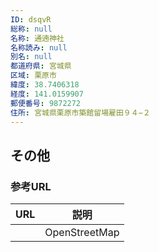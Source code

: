 ```yaml
---
ID: dsqvR
総称: null
名称: 通遖神社
名称読み: null
別名: null
都道府県: 宮城県
区域: 栗原市
緯度: 38.7406318
経度: 141.0159907
郵便番号: 9872272
住所: 宮城県栗原市築館留場雇田９４−２
---
```


## その他

### 参考URL

| URL | 説明          |
| --- | ------------- |
|     | OpenStreetMap |
